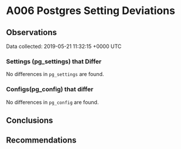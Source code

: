# A006 Postgres Setting Deviations #

## Observations ##
Data collected: 2019-05-21 11:32:15 +0000 UTC  

### Settings (pg_settings) that Differ ###

No differences in `pg_settings` are found.

### Configs(pg_config) that differ ###

No differences in `pg_config` are found.



## Conclusions ##


## Recommendations ##

